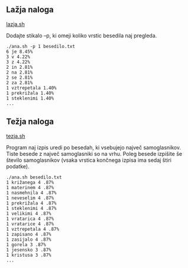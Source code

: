 ## Lažja naloga

[lazja.sh](https://github.com/medja/os-gradivo/commit/28cfde3ee14c5eb7127dafc2d393e950f67bf28f)

Dodajte stikalo –p, ki omeji koliko vrstic besedila naj pregleda.

```
./ana.sh -p 1 besedilo.txt
6 je 8.45%
3 v 4.22%
3 z 4.22%
2 in 2.81%
2 na 2.81%
2 se 2.81%
2 za 2.81%
1 vztrepetala 1.40%
1 prekrižala 1.40%
1 steklenimi 1.40%
...
```

## Težja naloga

[tezja.sh](https://github.com/medja/os-gradivo/commit/28cfde3ee14c5eb7127dafc2d393e950f67bf28f)

Program naj izpis uredi po besedah, ki vsebujejo največ samoglasnikov. Tiste
besede z največ samoglasniki so na vrhu. Poleg besede izpišite še število
samoglasnikov (vsaka vrstica končnega izpisa ima sedaj štiri podatke).

```
./ana.sh besedilo.txt
1 križanega 4 .87%
1 materinem 4 .87%
1 nasmehnila 4 .87%
1 neveselim 4 .87%
1 prekrižala 4 .87%
1 steklenimi 4 .87%
1 velikimi 4 .87%
1 vratarica 4 .87%
1 vratarice 4 .87%
1 vztrepetala 4 .87%
1 zapisano 4 .87%
1 zasijalo 4 .87%
1 gorela 3 .87%
1 jesensko 3 .87%
1 kristusa 3 .87%
...
```